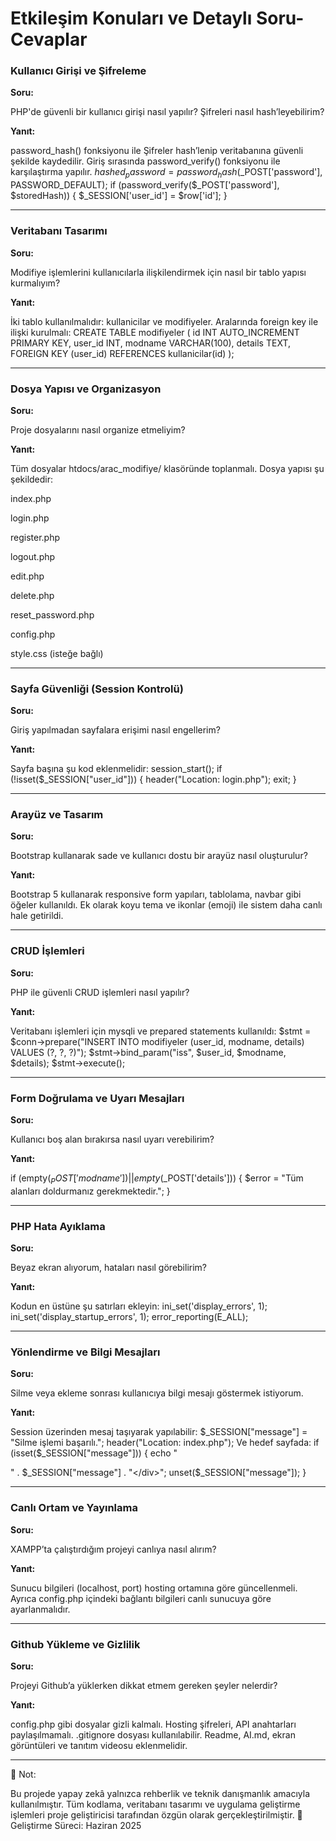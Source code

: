 # Etkileşim Konuları ve Detaylı Soru-Cevaplar

### Kullanıcı Girişi ve Şifreleme

**Soru:**

PHP'de güvenli bir kullanıcı girişi nasıl yapılır? Şifreleri nasıl hash’leyebilirim?

**Yanıt:**

password_hash() fonksiyonu ile Şifreler hash’lenip veritabanına güvenli şekilde kaydedilir. Giriş sırasında password_verify() fonksiyonu ile karşılaştırma yapılır.
$hashed_password = password_hash($_POST['password'], PASSWORD_DEFAULT); if (password_verify($_POST['password'], $storedHash)) { $_SESSION['user_id'] = $row['id']; }

---
### Veritabanı Tasarımı

**Soru:**

Modifiye işlemlerini kullanıcılarla ilişkilendirmek için nasıl bir tablo yapısı kurmalıyım?

**Yanıt:**

İki tablo kullanılmalıdır: kullanicilar ve modifiyeler. Aralarında foreign key ile ilişki kurulmalı:
CREATE TABLE modifiyeler ( id INT AUTO_INCREMENT PRIMARY KEY, user_id INT, modname VARCHAR(100), details TEXT, FOREIGN KEY (user_id) REFERENCES kullanicilar(id) ); 

---
### Dosya Yapısı ve Organizasyon

**Soru:**

Proje dosyalarını nasıl organize etmeliyim?

**Yanıt:**

Tüm dosyalar htdocs/arac_modifiye/ klasöründe toplanmalı. Dosya yapısı şu şekildedir:

index.php

login.php

register.php

logout.php

edit.php

delete.php

reset_password.php

config.php

style.css (isteğe bağlı)

---
### Sayfa Güvenliği (Session Kontrolü)

**Soru:**

Giriş yapılmadan sayfalara erişimi nasıl engellerim?

**Yanıt:**

Sayfa başına şu kod eklenmelidir:
session_start(); if (!isset($_SESSION["user_id"])) { header("Location: login.php"); exit; } 

---
### Arayüz ve Tasarım

**Soru:**

Bootstrap kullanarak sade ve kullanıcı dostu bir arayüz nasıl oluşturulur?

**Yanıt:**

Bootstrap 5 kullanarak responsive form yapıları, tablolama, navbar gibi öğeler kullanıldı. Ek olarak koyu tema ve ikonlar (emoji) ile sistem daha canlı hale getirildi.

---
### CRUD İşlemleri

**Soru:**

PHP ile güvenli CRUD işlemleri nasıl yapılır?

**Yanıt:**

Veritabanı işlemleri için mysqli ve prepared statements kullanıldı:
$stmt = $conn->prepare("INSERT INTO modifiyeler (user_id, modname, details) VALUES (?, ?, ?)"); $stmt->bind_param("iss", $user_id, $modname, $details); $stmt->execute(); 

---
### Form Doğrulama ve Uyarı Mesajları

**Soru:**

Kullanıcı boş alan bırakırsa nasıl uyarı verebilirim?

**Yanıt:**

if (empty($_POST['modname']) || empty($_POST['details'])) { $error = "Tüm alanları doldurmanız gerekmektedir."; } 

---
### PHP Hata Ayıklama

**Soru:**

Beyaz ekran alıyorum, hataları nasıl görebilirim?

**Yanıt:**

Kodun en üstüne şu satırları ekleyin:
ini_set('display_errors', 1); ini_set('display_startup_errors', 1); error_reporting(E_ALL); 

---
### Yönlendirme ve Bilgi Mesajları

**Soru:**

Silme veya ekleme sonrası kullanıcıya bilgi mesajı göstermek istiyorum.

**Yanıt:**

Session üzerinden mesaj taşıyarak yapılabilir:
$_SESSION["message"] = "Silme işlemi başarılı."; header("Location: index.php"); 
Ve hedef sayfada:
if (isset($_SESSION["message"])) { echo "<div class='alert alert-info'>" . $_SESSION["message"] . "</div>"; unset($_SESSION["message"]); } 

---
### Canlı Ortam ve Yayınlama

**Soru:**

XAMPP’ta çalıştırdığım projeyi canlıya nasıl alırım?

**Yanıt:**

Sunucu bilgileri (localhost, port) hosting ortamına göre güncellenmeli. Ayrıca config.php içindeki bağlantı bilgileri canlı sunucuya göre ayarlanmalıdır.

---
### Github Yükleme ve Gizlilik

**Soru:**

Projeyi Github’a yüklerken dikkat etmem gereken şeyler nelerdir?

**Yanıt:**

config.php gibi dosyalar gizli kalmalı. Hosting şifreleri, API anahtarları paylaşılmamalı. .gitignore dosyası kullanılabilir. Readme, AI.md, ekran görüntüleri ve tanıtım videosu eklenmelidir.

---
📌 Not:

Bu projede yapay zekâ yalnızca rehberlik ve teknik danışmanlık amacıyla kullanılmıştır. Tüm kodlama, veritabanı tasarımı ve uygulama geliştirme işlemleri proje geliştiricisi tarafından özgün olarak gerçekleştirilmiştir.
📅 Geliştirme Süreci: Haziran 2025


